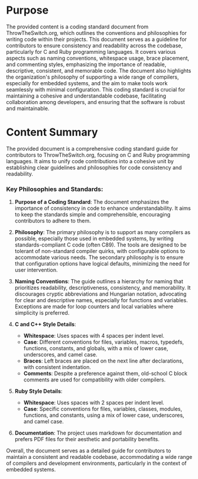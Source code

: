 # Purpose
The provided content is a coding standard document from ThrowTheSwitch.org, which outlines the conventions and philosophies for writing code within their projects. This document serves as a guideline for contributors to ensure consistency and readability across the codebase, particularly for C and Ruby programming languages. It covers various aspects such as naming conventions, whitespace usage, brace placement, and commenting styles, emphasizing the importance of readable, descriptive, consistent, and memorable code. The document also highlights the organization's philosophy of supporting a wide range of compilers, especially for embedded systems, and the aim to make tools work seamlessly with minimal configuration. This coding standard is crucial for maintaining a cohesive and understandable codebase, facilitating collaboration among developers, and ensuring that the software is robust and maintainable.
# Content Summary
The provided document is a comprehensive coding standard guide for contributors to ThrowTheSwitch.org, focusing on C and Ruby programming languages. It aims to unify code contributions into a cohesive unit by establishing clear guidelines and philosophies for code consistency and readability.

### Key Philosophies and Standards:

1. **Purpose of a Coding Standard**: The document emphasizes the importance of consistency in code to enhance understandability. It aims to keep the standards simple and comprehensible, encouraging contributors to adhere to them.

2. **Philosophy**: The primary philosophy is to support as many compilers as possible, especially those used in embedded systems, by writing standards-compliant C code (often C89). The tools are designed to be tolerant of non-standard compiler quirks, with configurable options to accommodate various needs. The secondary philosophy is to ensure that configuration options have logical defaults, minimizing the need for user intervention.

3. **Naming Conventions**: The guide outlines a hierarchy for naming that prioritizes readability, descriptiveness, consistency, and memorability. It discourages cryptic abbreviations and Hungarian notation, advocating for clear and descriptive names, especially for functions and variables. Exceptions are made for loop counters and local variables where simplicity is preferred.

4. **C and C++ Style Details**:
   - **Whitespace**: Uses spaces with 4 spaces per indent level.
   - **Case**: Different conventions for files, variables, macros, typedefs, functions, constants, and globals, with a mix of lower case, underscores, and camel case.
   - **Braces**: Left braces are placed on the next line after declarations, with consistent indentation.
   - **Comments**: Despite a preference against them, old-school C block comments are used for compatibility with older compilers.

5. **Ruby Style Details**:
   - **Whitespace**: Uses spaces with 2 spaces per indent level.
   - **Case**: Specific conventions for files, variables, classes, modules, functions, and constants, using a mix of lower case, underscores, and camel case.

6. **Documentation**: The project uses markdown for documentation and prefers PDF files for their aesthetic and portability benefits.

Overall, the document serves as a detailed guide for contributors to maintain a consistent and readable codebase, accommodating a wide range of compilers and development environments, particularly in the context of embedded systems.
